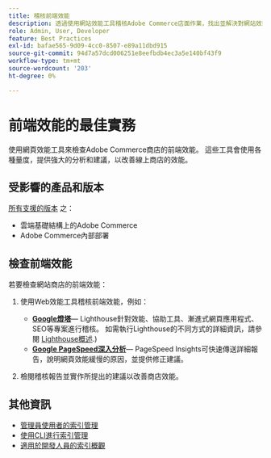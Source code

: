 ```yaml
---
title: 稽核前端效能
description: 透過使用網站效能工具稽核Adobe Commerce店面作業，找出並解決對網站效能有負面影響的問題。
role: Admin, User, Developer
feature: Best Practices
exl-id: bafae565-9d09-4cc0-8507-e89a11dbd915
source-git-commit: 94d7a57dcd006251e8eefbdb4ec3a5e140bf43f9
workflow-type: tm+mt
source-wordcount: '203'
ht-degree: 0%

---
```


# 前端效能的最佳實務

使用網頁效能工具來檢查Adobe Commerce商店的前端效能。
這些工具會使用各種量度，提供強大的分析和建議，以改善線上商店的效能。

## 受影響的產品和版本

[所有支援的版本](../../../release/versions.md) 之：

- 雲端基礎結構上的Adobe Commerce
- Adobe Commerce內部部署

## 檢查前端效能

若要檢查網站商店的前端效能：

1. 使用Web效能工具稽核前端效能，例如：

   - **[Google燈塔](https://web.dev/measure/)**— Lighthouse針對效能、協助工具、漸進式網頁應用程式、SEO等專案進行稽核。 如需執行Lighthouse的不同方式的詳細資訊，請參閱 [Lighthouse概述](https://developer.chrome.com/docs/lighthouse/overview).)
   - **[Google PageSpeed深入分析](https://pagespeed.web.dev/)**— PageSpeed Insights可快速傳送詳細報告，說明網頁效能緩慢的原因，並提供修正建議。

1. 檢閱稽核報告並實作所提出的建議以改善商店效能。

## 其他資訊

- [管理員使用者的索引管理](../../../configuration/cli/manage-indexers.md#configure-indexers)
- [使用CLI進行索引管理](https://experienceleague.adobe.com/docs/commerce-operations/configuration-guide/cli/manage-indexers.html)
- [適用於開發人員的索引概觀](https://developer.adobe.com/commerce/php/development/components/indexing/)

